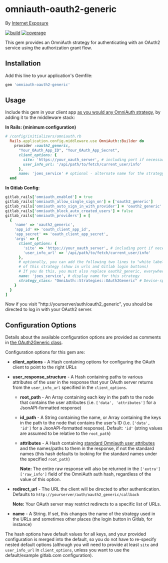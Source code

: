 # omniauth-oauth2-generic

By [Internet Exposure](https://www.iexposure.com/)

[![build](http://gitlab.iexposure.com/satorix/omniauth-oauth2-generic/badges/master/build.svg)](http://gitlab.iexposure.com/satorix/omniauth-oauth2-generic/pipelines)
[![coverage](http://gitlab.iexposure.com/satorix/omniauth-oauth2-generic/badges/master/coverage.svg)](http://gitlab.iexposure.com/satorix/omniauth-oauth2-generic/pipelines)

This gem provides an OmniAuth strategy for authenticating with an OAuth2 service using the authorization grant flow.

## Installation

Add this line to your application's Gemfile:

```ruby
gem 'omniauth-oauth2-generic'
```

## Usage

Include this gem in your client app [as you would any OmniAuth strategy](https://github.com/omniauth/omniauth#getting-started), by adding it to the middleware stack:

**In Rails: (minimum configuration)**
```ruby
# /config/initializers/omniauth.rb
  Rails.application.config.middleware.use OmniAuth::Builder do
    provider :oauth2_generic,
      "Your_OAuth_App_ID", "Your_OAuth_App_Secret",
      client_options: {
        site: 'https://your_oauth_server', # including port if necessary
        user_info_url: '/api/path/to/fetch/current_user/info'
      },
      name: 'joes_service' # optional - alternate name for the strategy (appears in URLs)
  end
```

**In Gitlab Config:**

```ruby
gitlab_rails['omniauth_enabled'] = true
gitlab_rails['omniauth_allow_single_sign_on'] = ['oauth2_generic']
gitlab_rails['omniauth_auto_sign_in_with_provider'] = 'oauth2_generic'
gitlab_rails['omniauth_block_auto_created_users'] = false
gitlab_rails['omniauth_providers'] = [
  {
    'name' => 'oauth2_generic',
    'app_id' => 'oauth_client_app_id',
    'app_secret' => 'oauth_client_app_secret',
    'args' => {
      client_options: {
        'site' => 'https://your_oauth_server', # including port if necessary
        'user_info_url' => '/api/path/to/fetch/current_user/info'
      },
      # optionally, you can add the following two lines to "white label" the display name
      # of this strategy (show in urls and Gitlab login buttons)
      # If you do this, you must also replace oauth2_generic, everywhere it appears above, with the new name. 
      name: 'joes_service', # display name for this strategy
      strategy_class: "OmniAuth::Strategies::OAuth2Generic" # Devise-specific config option Gitlab uses to find renamed strategy
    }
  }
]
````

Now if you visit "http://yourserver/auth/oauth2_generic", you should be directed to log in with your OAuth2 server.

## Configuration Options

Details about the available configuration options are provided as comments in [the OAuth2Generic class](lib/omniauth/strategies/oauth2_generic.rb).

Configuration options for this gem are:

* **client_options** - A Hash containing options for configuring the OAuth client to point to the right URLs
* **user_response_structure** - A Hash containing paths to various attributes of the user in the response that your OAuth server returns from the `user_info_url` specified in the `client_options`.
  * **root_path** - An Array containing each key in the path to the node that contains the user attributes (i.e. `['data', 'attributes']` for a JsonAPI-formatted response)
  * **id_path** - A String containing the name, or Array containing the keys in the path to the node that contains the user's ID (i.e. `['data', 'id']` for a JsonAPI-formatted response). Default: `'id'` (string values are assumed to be relative to the `root_path`)
  * **attributes** - A Hash containing [standard Omniauth user attributes](https://github.com/omniauth/omniauth/wiki/auth-hash-schema#schema-10-and-later) and the names/paths to them in the response, if not the standard names (this hash defaults to looking for the standard names under the specified `root_path`)
  
    **Note:** The entire raw response will also be returned in the `['extra']['raw_info']` field of the OmniAuth auth hash, regardless of the value of this option.
* **redirect_url** - The URL the client will be directed to after authentication. Defaults to `http://yourserver/auth/oauth2_generic/callback`

  **Note:** Your OAuth server may restrict redirects to a specific list of URLs.
* **name** - A String.  If set, this changes the name of the strategy used in the URLs and sometimes other places (the login button in Gitlab, for instance)
  
The hash options have default values for all keys, and your provided configuration is merged into the default, so you do not have to re-specify nested default options (although you will need to provide at least `site` and `user_info_url` in `client_options`, unless you want to use the default/example gitlab.com configuration). 
